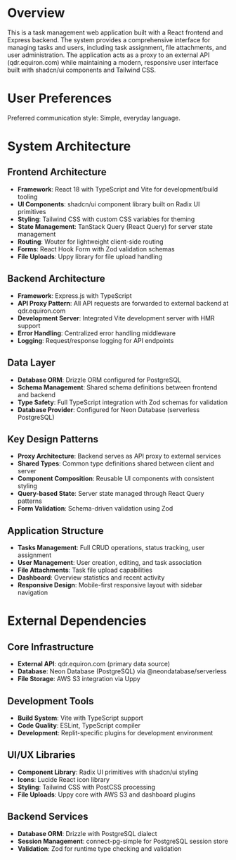 # Overview

This is a task management web application built with a React frontend and Express backend. The system provides a comprehensive interface for managing tasks and users, including task assignment, file attachments, and user administration. The application acts as a proxy to an external API (qdr.equiron.com) while maintaining a modern, responsive user interface built with shadcn/ui components and Tailwind CSS.

# User Preferences

Preferred communication style: Simple, everyday language.

# System Architecture

## Frontend Architecture
- **Framework**: React 18 with TypeScript and Vite for development/build tooling
- **UI Components**: shadcn/ui component library built on Radix UI primitives
- **Styling**: Tailwind CSS with custom CSS variables for theming
- **State Management**: TanStack Query (React Query) for server state management
- **Routing**: Wouter for lightweight client-side routing
- **Forms**: React Hook Form with Zod validation schemas
- **File Uploads**: Uppy library for file upload handling

## Backend Architecture
- **Framework**: Express.js with TypeScript
- **API Proxy Pattern**: All API requests are forwarded to external backend at qdr.equiron.com
- **Development Server**: Integrated Vite development server with HMR support
- **Error Handling**: Centralized error handling middleware
- **Logging**: Request/response logging for API endpoints

## Data Layer
- **Database ORM**: Drizzle ORM configured for PostgreSQL
- **Schema Management**: Shared schema definitions between frontend and backend
- **Type Safety**: Full TypeScript integration with Zod schemas for validation
- **Database Provider**: Configured for Neon Database (serverless PostgreSQL)

## Key Design Patterns
- **Proxy Architecture**: Backend serves as API proxy to external services
- **Shared Types**: Common type definitions shared between client and server
- **Component Composition**: Reusable UI components with consistent styling
- **Query-based State**: Server state managed through React Query patterns
- **Form Validation**: Schema-driven validation using Zod

## Application Structure
- **Tasks Management**: Full CRUD operations, status tracking, user assignment
- **User Management**: User creation, editing, and task association
- **File Attachments**: Task file upload capabilities
- **Dashboard**: Overview statistics and recent activity
- **Responsive Design**: Mobile-first responsive layout with sidebar navigation

# External Dependencies

## Core Infrastructure
- **External API**: qdr.equiron.com (primary data source)
- **Database**: Neon Database (PostgreSQL) via @neondatabase/serverless
- **File Storage**: AWS S3 integration via Uppy

## Development Tools
- **Build System**: Vite with TypeScript support
- **Code Quality**: ESLint, TypeScript compiler
- **Development**: Replit-specific plugins for development environment

## UI/UX Libraries
- **Component Library**: Radix UI primitives with shadcn/ui styling
- **Icons**: Lucide React icon library
- **Styling**: Tailwind CSS with PostCSS processing
- **File Uploads**: Uppy core with AWS S3 and dashboard plugins

## Backend Services
- **Database ORM**: Drizzle with PostgreSQL dialect
- **Session Management**: connect-pg-simple for PostgreSQL session store
- **Validation**: Zod for runtime type checking and validation
